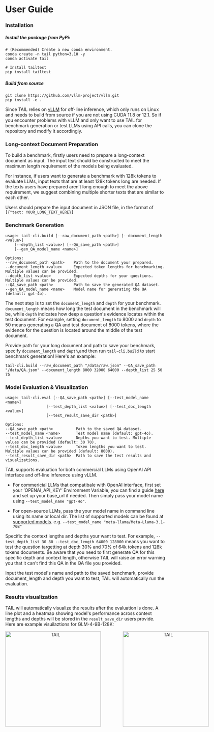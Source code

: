 # User Guide

### Installation

##### Install the package from PyPi:
```
# (Recommended) Create a new conda environment.
conda create -n tail python=3.10 -y
conda activate tail

# Install tailtest
pip install tailtest
```

##### Build from source
```
git clone https://github.com/vllm-project/vllm.git
pip install -e .  
```
Since TAIL relies on [vLLM](https://docs.vllm.ai/en/latest/) for off-line inference, which only runs on Linux and needs to build from source if you are not using CUDA 11.8 or 12.1. So if you encounter problems with vLLM and only want to use TAIL for benchmark generation or test LLMs using API calls, you can clone the repository and modify it accordingly.

###  Long-context Document Preparation

To build a benchmark, firstly users need to prepare a long-context document as input. The input text should be constructed to meet the maximum length requirement of the models being evaluated.

For instance, if users want to generate a benchmark with 128k tokens to evaluate LLMs, input texts that are at least 128k tokens long are needed. If the texts users have prepared aren’t long enough to meet the above requirement, we suggest combining multiple shorter texts that are similar to each other. 

Users should prepare the input document in JSON file, in the format of `[{"text: YOUR_LONG_TEXT_HERE}]`
### Benchmark Generation

```
usage: tail-cli.build [--raw_document_path <path>] [--document_length <value>] 
    [--depth_list <value>] [--QA_save_path <path>] 
    [--gen_QA_model_name <name>]

Options:
--raw_document_path <path>    Path to the document your prepared.
--document_length <value>     Expected token lengths for benchmarking. Multiple values can be provided.
--depth_list <value>          Expected depths for your questions. Multiple values can be provided.
--QA_save_path <path>         Path to save the generated QA dataset.
--gen_QA_model_name <name>    Model name for generating the QA (default: gpt-4o).
```

The next step is to set the `document_length` and `depth` for your benchmark. `document_length` means how long the test document in the benchmark will be, while `depth` indicates how deep a question's evidence locates within the test document. For example, setting `document_length` to 8000 and  `depth` to 50 means generating a QA and test document of 8000 tokens, where the evidence for the question is located around the middle of the test document.

Provide path for your long document and path to save your benchmark, specify `document_length` and `depth`,and then run `tail-cli.build` to start benchmark generation! Here's an example: 
```
tail-cli.build --raw_document_path "/data/raw.json" --QA_save_path "/data/QA.json" --document_length 8000 32000 64000 --depth_list 25 50 75
```
### Model Evaluation & Visualization

```
usage: tail-cli.eval [--QA_save_path <path>] [--test_model_name <name>] 
                  [--test_depth_list <value>] [--test_doc_length <value>] 
                  [--test_result_save_dir <path>]

Options:
--QA_save_path <path>          Path to the saved QA dataset.
--test_model_name <name>       Test model name (default: gpt-4o).
--test_depth_list <value>      Depths you want to test. Multiple values can be provided (default: 30 70).
--test_doc_length <value>      Token lengths you want to test. Multiple values can be provided (default: 8000).
--test_result_save_dir <path>  Path to save the test results and visualizations.  
```

TAIL supports evaluation for both commercial LLMs using OpenAI API interface and off-line inference using vLLM. 

* For commericial LLMs that compatibale with OpenAI interface, first set your ‘OPENAI_API_KEY’ Environment Variable, you can find a guide [here](https://help.openai.com/en/articles/5112595-best-practices-for-api-key-safety) and set up your base_url if needed. Then simply pass your model name using `--test_model_name "gpt-4o"`.

* For open-source LLMs, pass the your model name in command line using its name or local dir. The list of supported models can be found at [supported models](https://docs.vllm.ai/en/stable/models/supported_models.html#supported-models). e.g.  `--test_model_name "meta-llama/Meta-Llama-3.1-70B"`

Specific the context lengths and depths your want to test. For example, `--test_depth_list 30 80 --test_doc_length 64000 128000` means you want to test the question targetting at depth 30% and 70% of 64k tokens and 128k tokens documents. Be aware that you need to first generate QA for this specific depth and context length, otherwise TAIL will raise an error warning you that it can't find this QA in the QA file you provided. 

Input the test model's name and path to the saved benchmark, provide document_length and depth you want to test, TAIL will automatically run the evaluation.



### Results visualization

TAIL will automatically visualize the results after the evaluation is done. A line plot and a heatmap showing model's performance across context lengths and depths will be stored in the `result_save_dir` users provide. Here are example visuilaztions for GLM-4-9B-128K: 


<center>
<div style="display: flex; align-items: center;">
    <img src="glm_all.png" alt="TAIL" style="width: 300px; height: 300px; object-fit: cover; margin-right: 30px;">
    <img src="line.jpg" alt="TAIL" style="width: 270px; height: 300px; object-fit: cover; margin-left: 40px;">
</div>
</center>
